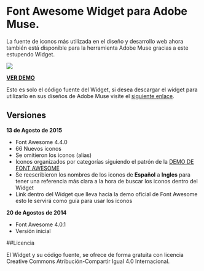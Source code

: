 # Font Awesome Widget para Adobe Muse.

La fuente de iconos más utilizada en el diseño y desarrollo web ahora también está disponible para la herramienta Adobe Muse gracias a este estupendo Widget.

![](http://i.imgur.com/4m6DXi0.jpg)

[**VER DEMO**](https://www.leninalbertop.com.ve/demo/font-awesome/)

Esto es solo el código fuente del Widget, si desea descargar el widget para utilizarlo en sus diseños de Adobe Muse visite el [siguiente enlace](https://www.leninalbertop.com.ve/blog/font-awesome-excelente-widget-para-adobe-muse/).

## Versiones

**13 de Agosto de 2015**
* Font Awesome 4.4.0
* 66 Nuevos iconos
* Se omitieron los iconos (alias)
* Iconos organizados por categorías siguiendo el patrón de la [DEMO DE FONT AWESOME](http://fontawesome.io/icons/)
* Se reescribieron los nombres de los iconos de **Español** a **Ingles** para tener una referencia más clara a la hora de buscar los iconos dentro del Widget
* Link dentro del Widget que lleva hacia la demo oficial de Font Awesome esto le servirá como guía para usar los iconos

**20 de Agostos de 2014**
* Font Awesome 4.0.1
* Versión inicial

##Licencia

El Widget y su código fuente, se ofrece de forma gratuita con licencia Creative Commons Atribución-Compartir Igual 4.0 Internacional.
